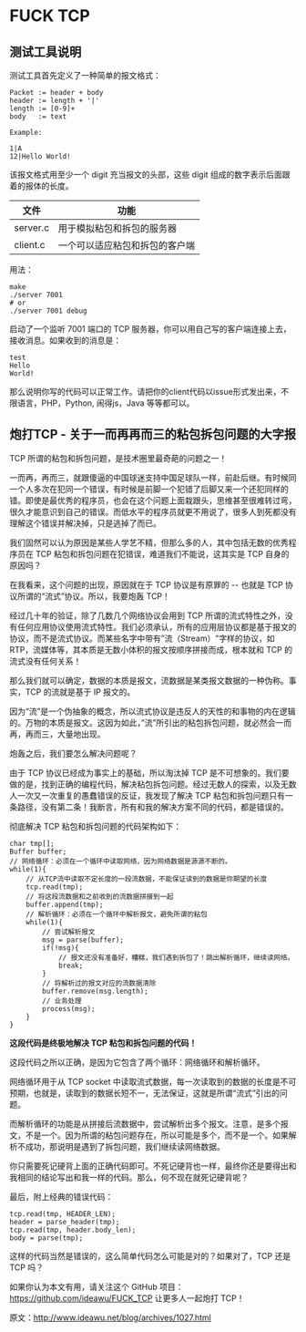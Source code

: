 # FUCK TCP

## 测试工具说明

测试工具首先定义了一种简单的报文格式：

```
Packet := header + body
header := length + '|'
length := [0-9]+
body   := text

Example:

1|A
12|Hello World!
```

该报文格式用至少一个 digit 充当报文的头部，这些 digit 组成的数字表示后面跟着的报体的长度。

| 文件 | 功能 |
| --------| -------- |
| server.c  | 用于模拟粘包和拆包的服务器 |
| client.c  | 一个可以适应粘包和拆包的客户端 |

用法：

````
make
./server 7001
# or
./server 7001 debug
````

启动了一个监听 7001 端口的 TCP 服务器，你可以用自己写的客户端连接上去，接收消息。如果收到的消息是：

```
test
Hello
World!
```

那么说明你写的代码可以正常工作。请把你的client代码以issue形式发出来，不限语言，PHP，Python, 闹得js，Java 等等都可以。

## 炮打TCP - 关于一而再再而三的粘包拆包问题的大字报

TCP 所谓的粘包和拆包问题，是技术圈里最奇葩的问题之一！

一而再，再而三，就跟傻逼的中国球迷支持中国足球队一样，前赴后继。有时候同一个人多次在犯同一个错误，有时候是前脚一个犯错了后脚又来一个还犯同样的错。即使是最优秀的程序员，也会在这个问题上面栽跟头，思维甚至很难转过弯，很久才能意识到自己的错误。而低水平的程序员就更不用说了，很多人到死都没有理解这个错误并解决掉，只是逃掉了而已。

我们固然可以认为原因是某些人学艺不精，但那么多的人，其中包括无数的优秀程序员在 TCP 粘包和拆包问题在犯错误，难道我们不能说，这其实是 TCP 自身的原因吗？

在我看来，这个问题的出现，原因就在于 TCP 协议是有原罪的 -- 也就是 TCP 协议所谓的“流式”协议。所以，我要炮轰 TCP！

经过几十年的验证，除了几数几个网络协议会用到 TCP 所谓的流式特性之外，没有任何应用协议使用流式特性。我们必须承认，所有的应用层协议都是基于报文的协议，而不是流式协议。而某些名字中带有”流（Stream）"字样的协议，如 RTP，流媒体等，其本质是无数小体积的报文按顺序拼接而成，根本就和 TCP 的流式没有任何关系！

那么我们就可以确定，数据的本质是报文，流数据是某类报文数据的一种伪称。事实，TCP 的流就是基于 IP 报文的。

因为“流”是一个伪抽象的概念，所以流式协议是违反人的天性的和事物的内在逻辑的。万物的本质是报文。这因为如此，”流”所引出的粘包拆包问题，就必然会一而再，再而三，大量地出现。

炮轰之后，我们要怎么解决问题呢？

由于 TCP 协议已经成为事实上的基础，所以淘汰掉 TCP 是不可想象的。我们要做的是，找到正确的编程代码，解决粘包拆包问题。经过无数人的探索，以及无数人一次又一次重复的愚蠢错误的反证，我发现了解决 TCP 粘包和拆包问题只有一条路径，没有第二条！我断言，所有和我的解决方案不同的代码，都是错误的。

彻底解决 TCP 粘包和拆包问题的代码架构如下：

```
char tmp[];
Buffer buffer;
// 网络循环：必须在一个循环中读取网络，因为网络数据是源源不断的。
while(1){
    // 从TCP流中读取不定长度的一段流数据，不能保证读到的数据是你期望的长度
    tcp.read(tmp);
    // 将这段流数据和之前收到的流数据拼接到一起
    buffer.append(tmp);
    // 解析循环：必须在一个循环中解析报文，避免所谓的粘包
    while(1){
        // 尝试解析报文
        msg = parse(buffer);
        if(!msg){
            // 报文还没有准备好，糟糕，我们遇到拆包了！跳出解析循环，继续读网络。
            break;
        }
        // 将解析过的报文对应的流数据清除
        buffer.remove(msg.length);
        // 业务处理
        process(msg);
    }
}
```

__这段代码是终极地解决 TCP 粘包和拆包问题的代码！__

这段代码之所以正确，是因为它包含了两个循环：网络循环和解析循环。

网络循环用于从 TCP socket 中读取流式数据，每一次读取到的数据的长度是不可预期，也就是，读取到的数据长短不一，无法保证，这就是所谓“流式”引出的问题。

而解析循环的功能是从拼接后流数据中，尝试解析出多个报文。注意，是多个报文，不是一个。因为所谓的粘包问题存在，所以可能是多个，而不是一个。如果解析不成功，那说明是遇到了拆包问题，我们继续读网络数据。

你只需要死记硬背上面的正确代码即可。不死记硬背也一样，最终你还是要得出和我相同的结论写出和我一样的代码。那么，何不现在就死记硬背呢？

最后，附上经典的错误代码：

```
tcp.read(tmp, HEADER_LEN);
header = parse_header(tmp);
tcp.read(tmp, header.body_len);
body = parse(tmp);
```

这样的代码当然是错误的，这么简单代码怎么可能是对的？如果对了，TCP 还是 TCP 吗？

如果你认为本文有用，请关注这个 GitHub 项目：<a href="https://github.com/ideawu/FUCK_TCP">https://github.com/ideawu/FUCK_TCP</a> 让更多人一起炮打 TCP！

原文：http://www.ideawu.net/blog/archives/1027.html
